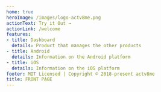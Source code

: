 ```yaml
---
home: true 
heroImage: /images/logo-actv8me.png
actionText: Try it Out →
actionLink: /welcome
features:
- title: Dashboard
  details: Product that manages the other products 
- title: Android 
  details: Information on the Android platform 
- title: iOS
  details: Information on the iOS platform
footer: MIT Licensed | Copyright © 2018-present actv8me
title: FRONT PAGE
---
```

